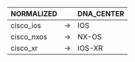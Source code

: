 | NORMALIZED | | DNA_CENTER |
| ---------- | -- | ------ |
| cisco_ios | → | IOS |
| cisco_nxos | → | NX-OS |
| cisco_xr | → | IOS-XR |